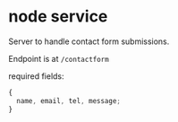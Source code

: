 # node service

Server to handle contact form submissions.

Endpoint is at `/contactform`

required fields:

```js
{
  name, email, tel, message;
}
```
